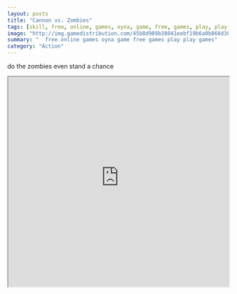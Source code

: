 ```yaml
---
layout: posts
title: "Cannon vs. Zombies"
tags: [skill, free, online, games, oyna, game, free, games, play, play, games]
image: "http://img.gamedistribution.com/45b8d909b38041eebf19b6a0b866d38a.jpg"
summary: "  free online games oyna game free games play play games"
category: "Action"
---
```


do the zombies even stand a chance

<iframe width="100%" height="480px;" src="http://flash.gamedistribution.com?game=45b8d909b38041eebf19b6a0b866d38a"></iframe>